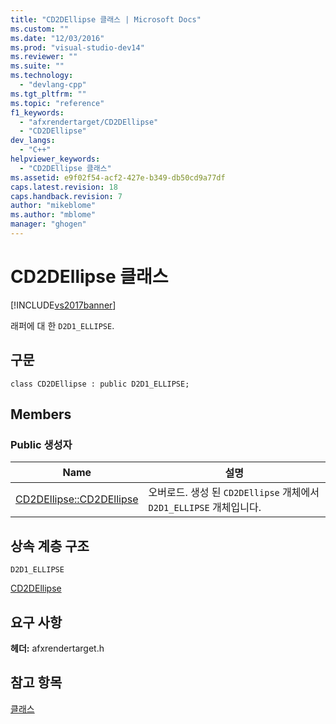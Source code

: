 ```yaml
---
title: "CD2DEllipse 클래스 | Microsoft Docs"
ms.custom: ""
ms.date: "12/03/2016"
ms.prod: "visual-studio-dev14"
ms.reviewer: ""
ms.suite: ""
ms.technology: 
  - "devlang-cpp"
ms.tgt_pltfrm: ""
ms.topic: "reference"
f1_keywords: 
  - "afxrendertarget/CD2DEllipse"
  - "CD2DEllipse"
dev_langs: 
  - "C++"
helpviewer_keywords: 
  - "CD2DEllipse 클래스"
ms.assetid: e9f02f54-acf2-427e-b349-db50cd9a77df
caps.latest.revision: 18
caps.handback.revision: 7
author: "mikeblome"
ms.author: "mblome"
manager: "ghogen"
---
```

# CD2DEllipse 클래스
[!INCLUDE[vs2017banner](../../assembler/inline/includes/vs2017banner.md)]

래퍼에 대 한 `D2D1_ELLIPSE`.  
  
## 구문  
  
```  
class CD2DEllipse : public D2D1_ELLIPSE;  
```  
  
## Members  
  
### Public 생성자  
  
|Name|설명|  
|----------|--------|  
|[CD2DEllipse::CD2DEllipse](../Topic/CD2DEllipse::CD2DEllipse.md)|오버로드.  생성 된 `CD2DEllipse` 개체에서 `D2D1_ELLIPSE` 개체입니다.|  
  
## 상속 계층 구조  
 `D2D1_ELLIPSE`  
  
 [CD2DEllipse](../../mfc/reference/cd2dellipse-class.md)  
  
## 요구 사항  
 **헤더:** afxrendertarget.h  
  
## 참고 항목  
 [클래스](../../mfc/reference/mfc-classes.md)